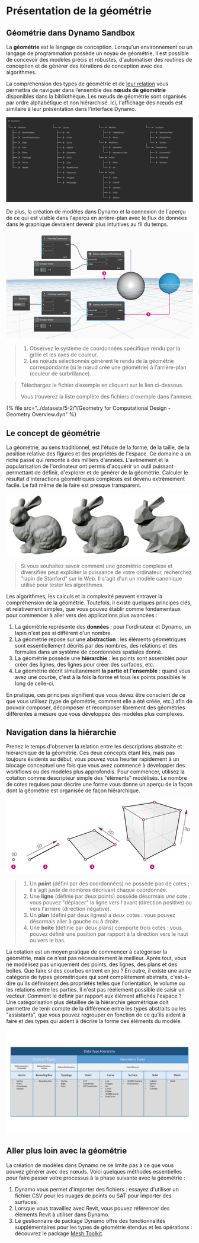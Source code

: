 # Présentation de la géométrie

## Géométrie dans Dynamo Sandbox

La **géométrie** est le langage de conception. Lorsqu'un environnement ou un langage de programmation possède un noyau de géométrie, il est possible de concevoir des modèles précis et robustes, d'automatiser des routines de conception et de générer des itérations de conception avec des algorithmes.

La compréhension des types de géométrie et de [leur relation](1-geometry-overview.md#stepping-through-the-hierarchy) vous permettra de naviguer dans l’ensemble des **nœuds de géométrie** disponibles dans la bibliothèque. Les nœuds de géométrie sont organisés par ordre alphabétique et non hiérarchisé. Ici, l'affichage des nœuds est similaire à leur présentation dans l'interface Dynamo.

![](<../images/5-2/1/geometry overview - geometry in dynamo.jpg>)

De plus, la création de modèles dans Dynamo et la connexion de l'aperçu de ce qui est visible dans l'aperçu en arrière-plan avec le flux de données dans le graphique devraient devenir plus intuitives au fil du temps.

![](<../images/5-2/1/Geometry for Computational Design - Overview.jpg>)

> 1. Observez le système de coordonnées spécifique rendu par la grille et les axes de couleur.
> 2. Les nœuds sélectionnés génèrent le rendu de la géométrie correspondante (si le nœud crée une géométrie) à l'arrière-plan (couleur de surbrillance).

> Téléchargez le fichier d’exemple en cliquant sur le lien ci-dessous.
>
> Vous trouverez la liste complète des fichiers d'exemple dans l'annexe.

{% file src="../datasets/5-2/1/Geometry for Computational Design - Geometry Overview.dyn" %}

## Le concept de géométrie

La géométrie, au sens traditionnel, est l'étude de la forme, de la taille, de la position relative des figures et des propriétés de l'espace. Ce domaine a un riche passé qui remonte à des milliers d'années. L'avènement et la popularisation de l'ordinateur ont permis d'acquérir un outil puissant permettant de définir, d'explorer et de générer de la géométrie. Calculer le résultat d'interactions géométriques complexes est devenu extrêmement facile. Le fait même de le faire est presque transparent.

![Le lapin de Stanford](../images/5-2/1/StanfordBunny.jpg)

> Si vous souhaitez savoir comment une géométrie complexe et diversifiée peut exploiter la puissance de votre ordinateur, recherchez "lapin de Stanford" sur le Web. Il s'agit d'un un modèle canonique utilisé pour tester les algorithmes.

Les algorithmes, les calculs et la complexité peuvent entraver la compréhension de la géométrie. Toutefois, il existe quelques principes clés, et relativement simples, que vous pouvez établir comme fondamentaux pour commencer à aller vers des applications plus avancées :

1. La géométrie représente des **données** : pour l'ordinateur et Dynamo, un lapin n'est pas si différent d'un nombre.
2. La géométrie repose sur une **abstraction** : les éléments géométriques sont essentiellement décrits par des nombres, des relations et des formules dans un système de coordonnées spatiales donné.
3. La géométrie possède une **hiérarchie** : les points sont assemblés pour créer des lignes, des lignes pour créer des surfaces, etc.
4. La géométrie décrit simultanément **la partie et l'ensemble** : quand vous avez une courbe, c'est à la fois la forme et tous les points possibles le long de celle-ci.

En pratique, ces principes signifient que vous devez être conscient de ce que vous utilisez (type de géométrie, comment elle a été créée, etc.) afin de pouvoir composer, décomposer et recomposer librement des géométries différentes à mesure que vous développez des modèles plus complexes.

## Navigation dans la hiérarchie

Prenez le temps d'observer la relation entre les descriptions abstraite et hiérarchique de la géométrie. Ces deux concepts étant liés, mais pas toujours évidents au début, vous pouvez vous heurter rapidement à un blocage conceptuel une fois que vous avez commencé à développer des workflows ou des modèles plus approfondis. Pour commencer, utilisez la cotation comme descripteur simple des "éléments" modélisés. Le nombre de cotes requises pour décrire une forme vous donne un aperçu de la façon dont la géométrie est organisée de façon hiérarchique.

![Géométrie de calcul](../images/5-2/1/GeometryDimensionality.jpg)

> 1. Un **point** (défini par des coordonnées) ne possède pas de cotes ; il s'agit juste de nombres décrivant chaque coordonnée.
> 2. Une **ligne** (définie par deux points) possède désormais _une_ cote : vous pouvez "déplacer" la ligne vers l'avant (direction positive) ou vers l'arrière (direction négative).
> 3. Un **plan** (défini par deux lignes) a _deux_ cotes : vous pouvez désormais aller à gauche ou à droite.
> 4. Une **boîte** (définie par deux plans) comporte _trois_ cotes : vous pouvez définir une position par rapport à la direction vers le haut ou vers le bas.

La cotation est un moyen pratique de commencer à catégoriser la géométrie, mais ce n'est pas nécessairement le meilleur. Après tout, vous ne modélisez pas uniquement des points, des lignes, des plans et des boîtes. Que faire si des courbes entrent en jeu ? En outre, il existe une autre catégorie de types géométriques qui sont complètement abstraits, c'est-à-dire qu'ils définissent des propriétés telles que l'orientation, le volume ou les relations entre les parties. Il n'est pas réellement possible de saisir un vecteur. Comment le définir par rapport aux élément affichés l'espace ? Une catégorisation plus détaillée de la hiérarchie géométrique doit permettre de tenir compte de la différence entre les types abstraits ou les "assistants", que vous pouvez regrouper en fonction de ce qu'ils aident à faire et des types qui aident à décrire la forme des éléments du modèle.

![Hiérarchie de la géométrie](../images/5-2/1/GeometryHierarchy.jpg)

## Aller plus loin avec la géométrie

La création de modèles dans Dynamo ne se limite pas à ce que vous pouvez générer avec des nœuds. Voici quelques méthodes essentielles pour faire passer votre processus à la phase suivante avec la géométrie :

1. Dynamo vous permet d'importer des fichiers : essayez d'utiliser un fichier CSV pour les nuages de points ou SAT pour importer des surfaces.
2. Lorsque vous travaillez avec Revit, vous pouvez référencer des éléments Revit à utiliser dans Dynamo.
3. Le gestionnaire de package Dynamo offre des fonctionnalités supplémentaires pour les types de géométrie étendus et les opérations : découvrez le package [Mesh Toolkit](https://github.com/DynamoDS/Dynamo/wiki/Dynamo-Mesh-Toolkit).
